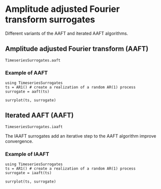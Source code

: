 # Amplitude adjusted Fourier transform surrogates

Different variants of the AAFT and iterated AAFT algorithms.

## Amplitude adjusted Fourier transform (AAFT)
```@docs
TimeseriesSurrogates.aaft
```

### Example of AAFT

```@example
using TimeseriesSurrogates
ts = AR1() # create a realization of a random AR(1) process
surrogate = aaft(ts)

surrplot(ts, surrogate)
```


## Iterated AAFT (AAFT)
```@docs
TimeseriesSurrogates.iaaft
```

The IAAFT surrogates add an iterative step to the AAFT algorithm improve convergence.

### Example of IAAFT

```@example
using TimeseriesSurrogates
ts = AR1() # create a realization of a random AR(1) process
surrogate = iaaft(ts)

surrplot(ts, surrogate)
```
